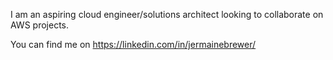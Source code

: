 I am an aspiring cloud engineer/solutions architect looking to collaborate on AWS projects. 

You can find me on https://linkedin.com/in/jermainebrewer/
